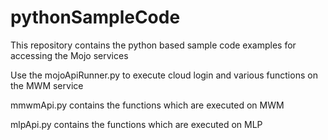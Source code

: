 # pythonSampleCode
This repository contains the python based sample code examples for accessing the Mojo services

Use the mojoApiRunner.py to execute cloud login and various functions on the MWM service

mmwmApi.py contains the functions which are executed on MWM 

mlpApi.py contains the functions which are executed on MLP
